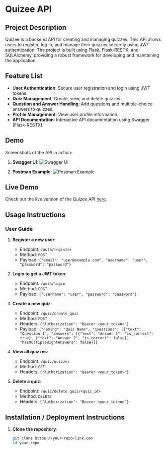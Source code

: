 # Quizee API

## Project Description
Quizee is a backend API for creating and managing quizzes. This API allows users to register, log in, and manage their quizzes securely using JWT authentication. The project is built using Flask, Flask-RESTX, and SQLAlchemy, providing a robust framework for developing and maintaining the application.

## Feature List
- **User Authentication**: Secure user registration and login using JWT tokens.
- **Quiz Management**: Create, view, and delete quizzes.
- **Question and Answer Handling**: Add questions and multiple-choice answers to quizzes.
- **Profile Management**: View user profile information.
- **API Documentation**: Interactive API documentation using Swagger (Flask-RESTX).

## Demo
Screenshots of the API in action:

1. **Swagger UI**:
   ![Swagger UI](https://your-image-link.com/swagger-ui.png)

2. **Postman Example**:
   ![Postman Example](https://your-image-link.com/postman-example.png)

## Live Demo
Check out the live version of the Quizee API [here](https://your-deployed-link.com).

## Usage Instructions
### User Guide
1. **Register a new user**:
   - Endpoint: `/auth/register`
   - Method: `POST`
   - Payload: `{"email": "user@example.com", "username": "user", "password": "password"}`

2. **Login to get a JWT token**:
   - Endpoint: `/auth/login`
   - Method: `POST`
   - Payload: `{"username": "user", "password": "password"}`

3. **Create a new quiz**:
   - Endpoint: `/quiz/create_quiz`
   - Method: `POST`
   - Headers: `{"Authorization": "Bearer <your_token>"}`
   - Payload: `{"naming": "Quiz Name", "questions": [{"text": "Question 1", "answers": [{"text": "Answer 1", "is_correct": true}, {"text": "Answer 2", "is_correct": false}], "hasMultipleRightAnswers": false}]}`

4. **View all quizzes**:
   - Endpoint: `/quiz/quizzes`
   - Method: `GET`
   - Headers: `{"Authorization": "Bearer <your_token>"}`

5. **Delete a quiz**:
   - Endpoint: `/quiz/delete_quiz/<quiz_id>`
   - Method: `DELETE`
   - Headers: `{"Authorization": "Bearer <your_token>"}`

## Installation / Deployment Instructions
1. **Clone the repository**:
   ```bash
   git clone https://your-repo-link.com
   cd your-repo
